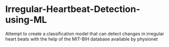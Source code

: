 # Irregular-Heartbeat-Detection-using-ML
Attempt to create a classification model that can detect changes in irregular heart beats with the help of the MIT-BIH database available by physionet
